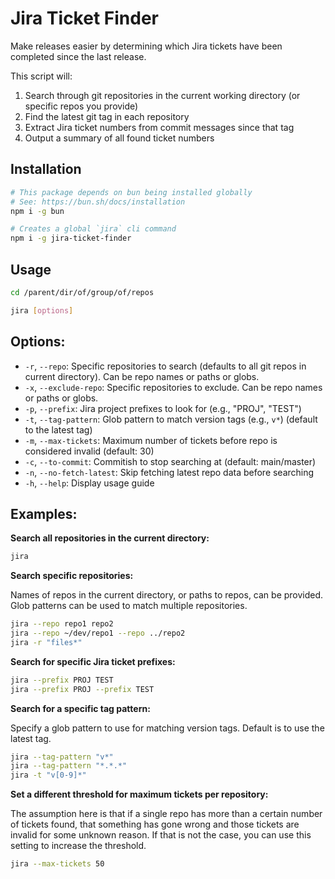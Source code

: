 # Jira Ticket Finder

Make releases easier by determining which Jira tickets have been completed since the last release.

This script will:

1. Search through git repositories in the current working directory (or specific repos you provide)
1. Find the latest git tag in each repository
1. Extract Jira ticket numbers from commit messages since that tag
1. Output a summary of all found ticket numbers

## Installation

```bash
# This package depends on bun being installed globally
# See: https://bun.sh/docs/installation
npm i -g bun

# Creates a global `jira` cli command
npm i -g jira-ticket-finder
```

## Usage

```bash
cd /parent/dir/of/group/of/repos

jira [options]
```

## Options:

- `-r`, `--repo`: Specific repositories to search (defaults to all git repos in current directory). Can be repo names or paths or globs.
- `-x`, `--exclude-repo`: Specific repositories to exclude. Can be repo names or paths or globs.
- `-p`, `--prefix`: Jira project prefixes to look for (e.g., "PROJ", "TEST")
- `-t`, `--tag-pattern`: Glob pattern to match version tags (e.g., `v*`) (default to the latest tag)
- `-m`, `--max-tickets`: Maximum number of tickets before repo is considered invalid (default: 30)
- `-c`, `--to-commit`: Commitish to stop searching at (default: main/master)
- `-n`, `--no-fetch-latest`: Skip fetching latest repo data before searching
- `-h`, `--help`: Display usage guide

## Examples:

**Search all repositories in the current directory:**

```bash
jira
```

**Search specific repositories:**

Names of repos in the current directory, or paths to repos, can be provided. Glob patterns can be used to match multiple repositories.

```bash
jira --repo repo1 repo2
jira --repo ~/dev/repo1 --repo ../repo2
jira -r "files*"
```

**Search for specific Jira ticket prefixes:**

```bash
jira --prefix PROJ TEST
jira --prefix PROJ --prefix TEST
```

**Search for a specific tag pattern:**

Specify a glob pattern to use for matching version tags. Default is to use the latest tag.

```bash
jira --tag-pattern "v*"
jira --tag-pattern "*.*.*"
jira -t "v[0-9]*"
```

**Set a different threshold for maximum tickets per repository:**

The assumption here is that if a single repo has more than a certain number of tickets found, that something has gone wrong and those tickets are invalid for some unknown reason. If that is not the case, you can use this setting to increase the threshold.

```bash
jira --max-tickets 50
```
